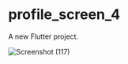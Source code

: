 # profile_screen_4

A new Flutter project.


![Screenshot (117)](https://github.com/user-attachments/assets/752bf928-76d8-4deb-adf7-b0b0f6ae7728)
